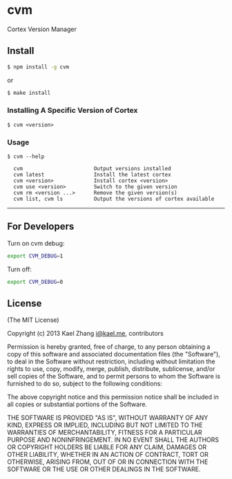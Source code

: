 # cvm

Cortex Version Manager

## Install

```bash
$ npm install -g cvm
```

or

```bash
$ make install
```

### Installing A Specific Version of Cortex

```
$ cvm <version>
```

### Usage

```
$ cvm --help

  cvm                       Output versions installed
  cvm latest                Install the latest cortex
  cvm <version>             Install cortex <version>
  cvm use <version>         Switch to the given version
  cvm rm <version ...>      Remove the given version(s)
  cvm list, cvm ls          Output the versions of cortex available
```

****

## For Developers

Turn on cvm debug:

```bash
export CVM_DEBUG=1
```

Turn off:

```bash
export CVM_DEBUG=0
```

## License

(The MIT License)

Copyright (c) 2013 Kael Zhang <i@kael.me>, contributors

Permission is hereby granted, free of charge, to any person obtaining
a copy of this software and associated documentation files (the
"Software"), to deal in the Software without restriction, including
without limitation the rights to use, copy, modify, merge, publish,
distribute, sublicense, and/or sell copies of the Software, and to
permit persons to whom the Software is furnished to do so, subject to
the following conditions:

The above copyright notice and this permission notice shall be
included in all copies or substantial portions of the Software.

THE SOFTWARE IS PROVIDED "AS IS", WITHOUT WARRANTY OF ANY KIND,
EXPRESS OR IMPLIED, INCLUDING BUT NOT LIMITED TO THE WARRANTIES OF
MERCHANTABILITY, FITNESS FOR A PARTICULAR PURPOSE AND
NONINFRINGEMENT. IN NO EVENT SHALL THE AUTHORS OR COPYRIGHT HOLDERS BE
LIABLE FOR ANY CLAIM, DAMAGES OR OTHER LIABILITY, WHETHER IN AN ACTION
OF CONTRACT, TORT OR OTHERWISE, ARISING FROM, OUT OF OR IN CONNECTION
WITH THE SOFTWARE OR THE USE OR OTHER DEALINGS IN THE SOFTWARE.

